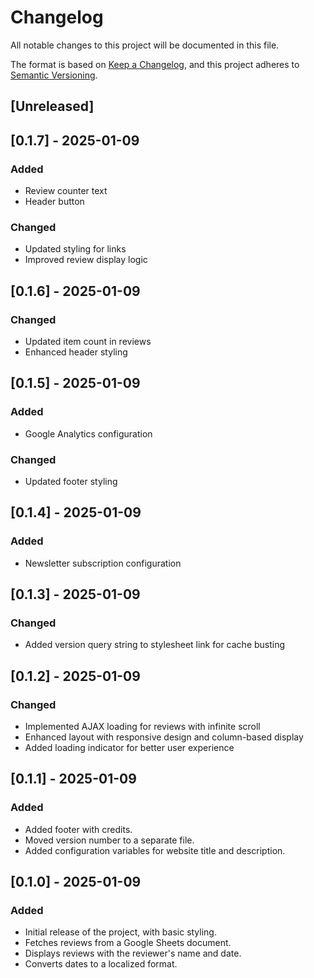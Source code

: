 # Changelog

All notable changes to this project will be documented in this file.

The format is based on [Keep a Changelog](https://keepachangelog.com/en/1.0.0/), and this project adheres to [Semantic Versioning](https://semver.org/spec/v2.0.0.html).

## [Unreleased]

## [0.1.7] - 2025-01-09
### Added
- Review counter text
- Header button

### Changed
- Updated styling for links
- Improved review display logic

## [0.1.6] - 2025-01-09
### Changed
- Updated item count in reviews
- Enhanced header styling

## [0.1.5] - 2025-01-09
### Added
- Google Analytics configuration

### Changed
- Updated footer styling

## [0.1.4] - 2025-01-09
### Added
- Newsletter subscription configuration

## [0.1.3] - 2025-01-09
### Changed
- Added version query string to stylesheet link for cache busting

## [0.1.2] - 2025-01-09
### Changed
- Implemented AJAX loading for reviews with infinite scroll
- Enhanced layout with responsive design and column-based display
- Added loading indicator for better user experience

## [0.1.1] - 2025-01-09
### Added
- Added footer with credits.
- Moved version number to a separate file.
- Added configuration variables for website title and description.

## [0.1.0] - 2025-01-09
### Added
- Initial release of the project, with basic styling.
- Fetches reviews from a Google Sheets document.
- Displays reviews with the reviewer's name and date.
- Converts dates to a localized format.
